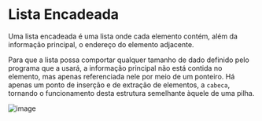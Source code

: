 # Lista Encadeada

Uma lista encadeada é uma lista onde cada elemento contém, além da informação principal, o endereço do elemento adjacente.

Para que a lista possa comportar qualquer tamanho de dado definido pelo programa que a usará, a informação principal não está contida no elemento, mas apenas referenciada nele por meio de um ponteiro. Há apenas um ponto de inserção e de extração de elementos, a ```cabeca```, tornando o funcionamento desta estrutura semelhante àquele de uma pilha.

![image](lista.png)
